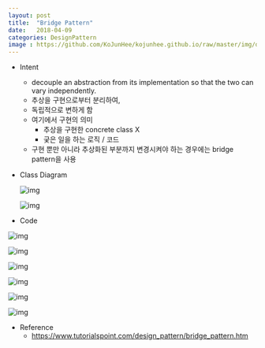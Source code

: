 ```yaml
---
layout: post
title:  "Bridge Pattern"
date:   2018-04-09
categories: DesignPattern
image : https://github.com/KoJunHee/kojunhee.github.io/raw/master/img/dpci.png
---
```




- Intent

  - decouple an abstraction from its implementation so that the two can vary independently.
  - 추상을 구현으로부터 분리하여, 
  - 독립적으로 변하게 함
  - 여기에서 구현의 의미
    - 추상을 구현한 concrete class X
    - 궂은 일을 하는 로직 / 코드
  - 구현 뿐만 아니라 추상화된 부분까지 변경시켜야 하는 경우에는 bridge pattern을 사용



- Class Diagram

  ![img](https://github.com/KoJunHee/kojunhee.github.io/raw/master/img/myBridge.png)

  ![img](https://github.com/KoJunHee/kojunhee.github.io/raw/master/img/myBridgee.png)


- Code

![img](https://github.com/KoJunHee/kojunhee.github.io/raw/master/img/b01.png)

![img](https://github.com/KoJunHee/kojunhee.github.io/raw/master/img/b02.png)

![img](https://github.com/KoJunHee/kojunhee.github.io/raw/master/img/b03.png)

![img](https://github.com/KoJunHee/kojunhee.github.io/raw/master/img/b04.png)

![img](https://github.com/KoJunHee/kojunhee.github.io/raw/master/img/b05.png)

![img](https://github.com/KoJunHee/kojunhee.github.io/raw/master/img/b06.png)



- Reference
  - <https://www.tutorialspoint.com/design_pattern/bridge_pattern.htm>






